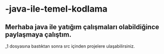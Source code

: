 # -java-ile-temel-kodlama
## Merhaba java ile yatığım çalışmaları olabildiğince paylaşmaya çalıştım.
 _1 dosyasına bastıktan sonra src içinden projelere ulaşabilirsiniz.
